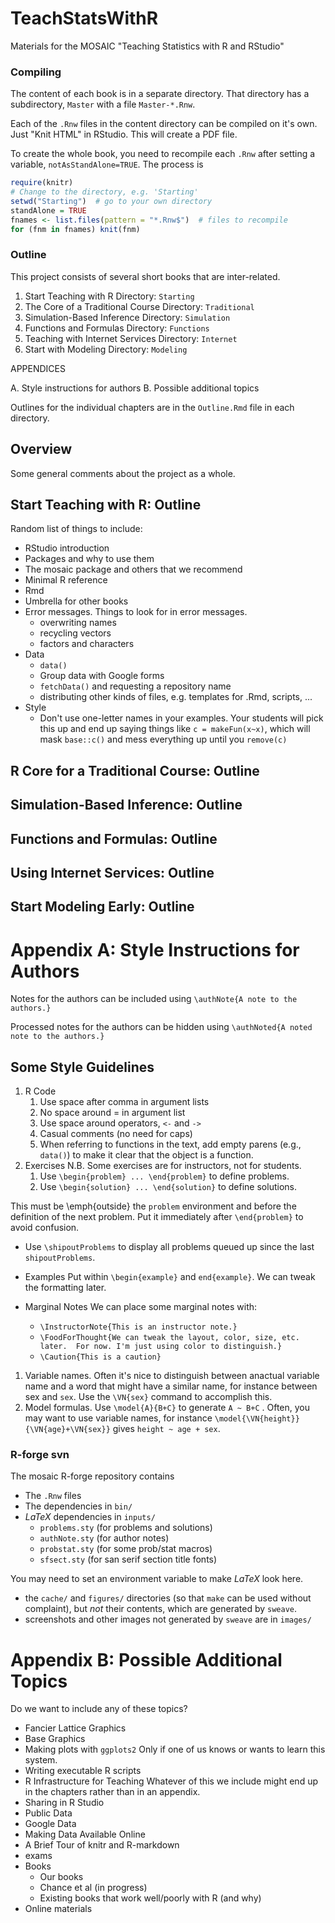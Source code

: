 TeachStatsWithR
===============




Materials for the MOSAIC "Teaching Statistics with R and RStudio"

### Compiling

The content of each book is in a separate directory.  That directory has a subdirectory, `Master` with a file `Master-*.Rnw`.  

Each of the `.Rnw` files in the content directory can be compiled on it's own.  Just "Knit HTML" in RStudio.  This will create a PDF file.

To create the whole book, you need to recompile each `.Rnw` after setting a variable, `notAsStandAlone=TRUE`.  The process is

```r
require(knitr)
# Change to the directory, e.g. 'Starting'
setwd("Starting")  # go to your own directory
standAlone = TRUE
fnames <- list.files(pattern = "*.Rnw$")  # files to recompile
for (fnm in fnames) knit(fnm)
```


### Outline

This project consists of several short books that are inter-related.

1. Start Teaching with R
    Directory: `Starting`
2.  The Core of a Traditional Course
    Directory: `Traditional`
3. Simulation-Based Inference
    Directory: `Simulation`
4. Functions and Formulas
    Directory: `Functions`
5. Teaching with Internet Services
    Directory: `Internet`
6. Start with Modeling
    Directory: `Modeling`
    
APPENDICES

A. Style instructions for authors
B. Possible additional topics

Outlines for the individual chapters are in the `Outline.Rmd` file in each directory.

## Overview

Some general comments about the project as a whole.

## Start Teaching with R: Outline


Random list of things to include:
* RStudio introduction
* Packages and why to use them
* The mosaic package and others that we recommend
* Minimal R reference
* Rmd
* Umbrella for other books
* Error messages.  Things to look for in error messages.
    * overwriting names
    * recycling vectors
    * factors and characters
* Data
    * `data()`
    * Group data with Google forms
    * `fetchData()` and requesting a repository name
    * distributing other kinds of files, e.g. templates for .Rmd, scripts, ...
* Style
    * Don't use one-letter names in your examples.  Your students will pick this up and end up saying things like `c = makeFun(x~x)`, which will mask `base::c()` and mess everything up until you `remove(c)`


## R Core for a Traditional Course: Outline


## Simulation-Based Inference: Outline


## Functions and Formulas: Outline


## Using Internet Services: Outline


## Start Modeling Early: Outline



Appendix A: Style Instructions for Authors
=======================


Notes for the authors can be included using `\authNote{A note to the authors.}`

Processed notes for the authors can be hidden using `\authNoted{A noted note to the authors.}`

## Some Style Guidelines

1. R Code
    1. Use space after comma in argument lists 
    2. No space around = in argument list
    3. Use space around operators, `<-` and `->`
    4. Casual comments (no need for caps)
    5. When referring to functions in the text, add empty parens (e.g., `data()`) to make it clear that the object is a function.
2. Exercises
    N.B. Some exercises are for instructors, not for students.
    1. Use `\begin{problem} ... \end{problem}` to define problems.
    2. Use `\begin{solution} ... \end{solution}` to define solutions.

This must be \emph{outside} the `problem` environment and before the definition of the next problem.  Put it immediately after `\end{problem}` to avoid confusion.

* Use `\shipoutProblems` to display all problems queued up since the last `shipoutProblems`.
* Examples
    Put within  `\begin{example}` and `end{example}`.  We can tweak the formatting later.

* Marginal Notes
    We can place some marginal notes with:
    * `\InstructorNote{This is an instructor note.}`
    * `\FoodForThought{We can tweak the layout, color, size, etc. later.  For now. I'm just using color to distinguish.}`
    * `\Caution{This is a caution}`


1. Variable names.  Often it's nice to distinguish between anactual variable name and a word that might have a similar name, for instance between sex and `sex`.  Use the `\VN{sex}` command to accomplish this.
1. Model formulas.  Use `\model{A}{B+C}` to generate `A ~ B+C` .  Often, you may want to use variable names, for instance `\model{\VN{height}}{\VN{age}+\VN{sex}}` gives `height ~ age + sex`.
 



### R-forge svn

The mosaic R-forge repository contains

* The `.Rnw` files 
* The dependencies in `bin/`
* *LaTeX* dependencies in `inputs/`  
    * `problems.sty` (for problems and solutions)
    * `authNote.sty` (for author notes)
    * `probstat.sty` (for some prob/stat macros)
    * `sfsect.sty` (for san serif section title fonts)

You may need to set an environment variable to make *LaTeX* look here.
* the `cache/` and `figures/` directories (so that `make` can be used 
without complaint), but *not* their contents, which are generated by `sweave`.
* screenshots and other images not generated by `sweave` are in `images/`

Appendix B: Possible Additional Topics
=====================

Do we want to include any of these topics?
* Fancier Lattice Graphics
* Base Graphics
* Making plots with `ggplots2`
    Only if one of us knows or wants to learn this system.
* Writing executable R scripts
* R Infrastructure for Teaching
    Whatever of this we include might end up in the chapters rather than in 
an appendix.
* Sharing in R Studio
* Public Data
* Google Data
* Making Data Available Online
* A Brief Tour of knitr and R-markdown
* exams
* Books
    * Our books
    * Chance et al (in progress)
    * Existing books that work well/poorly with R (and why)
* Online materials
